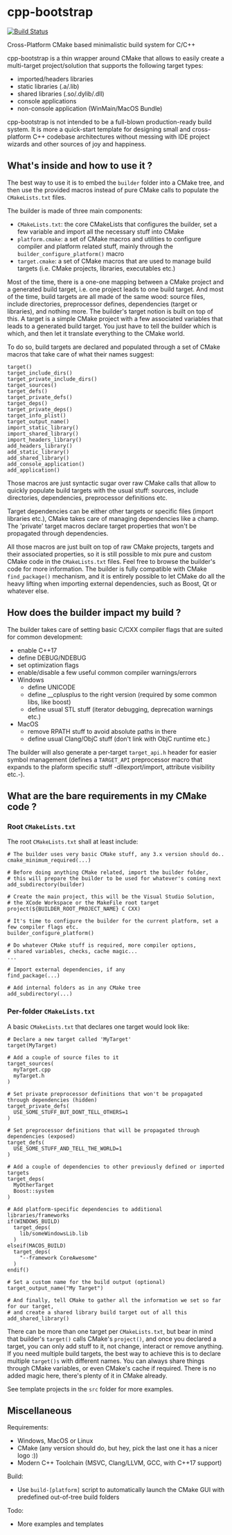 # cpp-bootstrap

[![Build Status](https://travis-ci.com/moretromain/cpp-bootstrap.svg?branch=master)](https://travis-ci.com/moretromain/cpp-bootstrap)

Cross-Platform CMake based minimalistic build system for C/C++

cpp-bootstrap is a thin wrapper around CMake that allows to easily create a multi-target project/solution that supports the following target types:
* imported/headers libraries
* static libraries (.a/.lib)
* shared libraries (.so/.dylib/.dll)
* console applications
* non-console application (WinMain/MacOS Bundle)

cpp-bootstrap is not intended to be a full-blown production-ready build system. It is more a quick-start template for designing small and cross-platform C++ codebase architectures without messing with IDE project wizards and other sources of joy and happiness.

## What's inside and how to use it ?
The best way to use it is to embed the ```builder``` folder into a CMake tree, and then use the provided macros instead of pure CMake calls to populate the ```CMakeLists.txt``` files.

The builder is made of three main components:
* ```CMakeLists.txt```: the core CMakeLists that configures the builder, set a few variable and import all the necessary stuff into CMake
* ```platform.cmake```: a set of CMake macros and utilities to configure compiler and platform related stuff, mainly through the ```builder_configure_platform()``` macro
* ```target.cmake```: a set of CMake macros that are used to manage build targets (i.e. CMake projects, libraries, executables etc.)

Most of the time, there is a one-one mapping between a CMake project and a generated build target, i.e. one project leads to one build target. And most of the time, build targets are all made of the same wood: source files, include directories, preprocessor defines, dependencies (target or libraries), and nothing more.
The builder's target notion is built on top of this. A target is a simple CMake project with a few associated variables that leads to a generated build target.
You just have to tell the builder which is which, and then let it translate everything to the CMake world.

To do so, build targets are declared and populated through a set of CMake macros that take care of what their names suggest:
```
target()
target_include_dirs()
target_private_include_dirs()
target_sources()
target_defs()
target_private_defs()
target_deps()
target_private_deps()
target_info_plist()
target_output_name()
import_static_library()
import_shared_library()
import_headers_library()
add_headers_library()
add_static_library()
add_shared_library()
add_console_application()
add_application()
```
Those macros are just syntactic sugar over raw CMake calls that allow to quickly populate build targets with the usual stuff: sources, include directories, dependencies, preprocessor definitions etc.

Target dependencies can be either other targets or specific files (import libraries etc.), CMake takes care of managing dependencies like a champ.
The 'private' target macros declare target properties that won't be propagated through dependencies.

All those macros are just built on top of raw CMake projects, targets and their associated properties, so it is still possible to mix pure and custom CMake code in the ```CMakeLists.txt``` files. Feel free to browse the builder's code for more information.
The builder is fully compatible with CMake ```find_package()``` mechanism, and it is entirely possible to let CMake do all the heavy lifting when importing external dependencies, such as Boost, Qt or whatever else.

## How does the builder impact my build ?

The builder takes care of setting basic C/CXX compiler flags that are suited for common development:
* enable C++17
* define DEBUG/NDEBUG
* set optimization flags
* enable/disable a few useful common compiler warnings/errors
* Windows
  * define UNICODE
  * define __cplusplus to the right version (required by some common libs, like boost)
  * define usual STL stuff (iterator debugging, deprecation warnings etc.)
* MacOS
  * remove RPATH stuff to avoid absolute paths in there
  * define usual Clang/ObjC stuff (don't link with ObjC runtime etc.)

The builder will also generate a per-target ```target_api.h``` header for easier symbol management (defines a ```TARGET_API``` preprocessor macro that expands to the plaform specific stuff -dllexport/import, attribute visibility etc.-).

## What are the bare requirements in my CMake code ?

### Root ```CMakeLists.txt```

The root ```CMakeLists.txt``` shall at least include:

```
# The builder uses very basic CMake stuff, any 3.x version should do..
cmake_minimum_required(...)

# Before doing anything CMake related, import the builder folder,
# this will prepare the builder to be used for whatever's coming next
add_subdirectory(builder)

# Create the main project, this will be the Visual Studio Solution,
# the XCode Workspace or the MakeFile root target
project(${BUILDER_ROOT_PROJECT_NAME} C CXX)

# It's time to configure the builder for the current platform, set a few compiler flags etc.
builder_configure_platform()

# Do whatever CMake stuff is required, more compiler options,
# shared variables, checks, cache magic...
...

# Import external dependencies, if any
find_package(...)

# Add internal folders as in any CMake tree
add_subdirectory(...)
```

### Per-folder ```CMakeLists.txt```

A basic ```CMakeLists.txt``` that declares one target would look like:

```
# Declare a new target called 'MyTarget'
target(MyTarget)

# Add a couple of source files to it
target_sources(
  myTarget.cpp
  myTarget.h
)

# Set private preprocessor definitions that won't be propagated through dependencies (hidden)
target_private_defs(
  USE_SOME_STUFF_BUT_DONT_TELL_OTHERS=1
)

# Set preprocessor definitions that will be propagated through dependencies (exposed)
target_defs(
  USE_SOME_STUFF_AND_TELL_THE_WORLD=1
)

# Add a couple of dependencies to other previously defined or imported targets
target_deps(
  MyOtherTarget
  Boost::system
)

# Add platform-specific dependencies to additional libraries/frameworks
if(WINDOWS_BUILD)
  target_deps(
    lib/someWindowsLib.lib
  )
elseif(MACOS_BUILD)
  target_deps(
    "--framework CoreAwesome"
  )
endif()

# Set a custom name for the build output (optional)
target_output_name("My Target")

# And finally, tell CMake to gather all the information we set so far for our target,
# and create a shared library build target out of all this
add_shared_library()
```

There can be more than one target per ```CMakeLists.txt```, but bear in mind that builder's ```target()``` calls CMake's ```project()```, and once you declared a target, you can only add stuff to it, not change, interact or remove anything. If you need multiple build targets, the best way to achieve this is to declare multiple ```target()s``` with different names.
You can always share things through CMake variables, or even CMake's cache if required. There is no added magic here, there's plenty of it in CMake already.

See template projects in the ```src``` folder for more examples.

## Miscellaneous

Requirements:
* Windows, MacOS or Linux
* CMake (any version should do, but hey, pick the last one it has a nicer logo :))
* Modern C++ Toolchain (MSVC, Clang/LLVM, GCC, with C++17 support)

Build:
* Use ```build-[platform]``` script to automatically launch the CMake GUI with predefined out-of-tree build folders

Todo:
* More examples and templates
